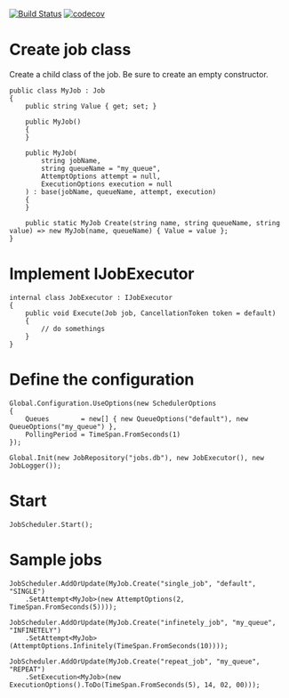 [![Build Status](https://travis-ci.org/vilvm88/dos.svg?branch=master)](https://travis-ci.org/vilvm88/dos) [![codecov](https://codecov.io/gh/vilvm88/dos/branch/master/graph/badge.svg)](https://codecov.io/gh/vilvm88/dos)



# Create job class

Create a child class of the job. Be sure to create an empty constructor.

```
public class MyJob : Job
{
    public string Value { get; set; }

    public MyJob()
    {
    }

    public MyJob(
        string jobName,
        string queueName = "my_queue",
        AttemptOptions attempt = null,
        ExecutionOptions execution = null
    ) : base(jobName, queueName, attempt, execution)
    {
    }

    public static MyJob Create(string name, string queueName, string value) => new MyJob(name, queueName) { Value = value };
}
```

# Implement IJobExecutor

```
internal class JobExecutor : IJobExecutor
{
    public void Execute(Job job, CancellationToken token = default)
    {
        // do somethings
    }
}
```

# Define the configuration

```
Global.Configuration.UseOptions(new SchedulerOptions
{
    Queues        = new[] { new QueueOptions("default"), new QueueOptions("my_queue") },
    PollingPeriod = TimeSpan.FromSeconds(1)
});

Global.Init(new JobRepository("jobs.db"), new JobExecutor(), new JobLogger());
```

# Start

```
JobScheduler.Start();
```

# Sample jobs

```
JobScheduler.AddOrUpdate(MyJob.Create("single_job", "default", "SINGLE")
    .SetAttempt<MyJob>(new AttemptOptions(2, TimeSpan.FromSeconds(5))));

JobScheduler.AddOrUpdate(MyJob.Create("infinetely_job", "my_queue", "INFINETELY")
    .SetAttempt<MyJob>(AttemptOptions.Infinitely(TimeSpan.FromSeconds(10))));

JobScheduler.AddOrUpdate(MyJob.Create("repeat_job", "my_queue", "REPEAT")
    .SetExecution<MyJob>(new ExecutionOptions().ToDo(TimeSpan.FromSeconds(5), 14, 02, 00)));
```
